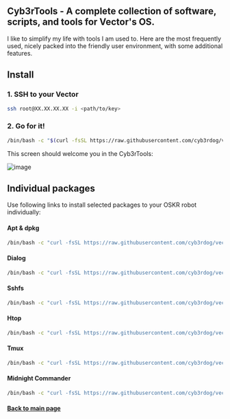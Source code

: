 
## Cyb3rTools - A complete collection of software, scripts, and tools for Vector's OS.

I like to simplify my life with tools I am used to. Here are the most frequently used,
nicely packed into the friendly user environment, with some additional features.

## Install

### 1. SSH to your Vector 
```sh
ssh root@XX.XX.XX.XX -i <path/to/key>
```

### 2. Go for it!
```sh
/bin/bash -c "$(curl -fsSL https://raw.githubusercontent.com/cyb3rdog/vector-oskr-notes/main/scripts/cyb3rtools.sh)"
```

This screen should welcome you in the Cyb3rTools:

![image](https://user-images.githubusercontent.com/12493945/124773443-41827580-df3d-11eb-9402-7122580fcf59.png)



## Individual packages 

Use following links to install selected packages to your OSKR robot individually:

#### Apt & dpkg
```sh
/bin/bash -c "curl -fsSL https://raw.githubusercontent.com/cyb3rdog/vector-oskr-notes/main/packages/apt.tar.gz | tar -xzC /"
```
#### Dialog
```sh
/bin/bash -c "curl -fsSL https://raw.githubusercontent.com/cyb3rdog/vector-oskr-notes/main/packages/dialog.tar.gz | tar -xzC /"
```
#### Sshfs
```sh
/bin/bash -c "curl -fsSL https://raw.githubusercontent.com/cyb3rdog/vector-oskr-notes/main/packages/sshfs.tar.gz | tar -xzC /"
```
#### Htop
```sh
/bin/bash -c "curl -fsSL https://raw.githubusercontent.com/cyb3rdog/vector-oskr-notes/main/packages/htop.tar.gz | tar -xzC /"
```
#### Tmux
```sh
/bin/bash -c "curl -fsSL https://raw.githubusercontent.com/cyb3rdog/vector-oskr-notes/main/packages/tmux.tar.gz | tar -xzC /"
```
#### Midnight Commander
```sh
/bin/bash -c "curl -fsSL https://raw.githubusercontent.com/cyb3rdog/vector-oskr-notes/main/packages/mc.tar.gz | tar -xzC /"
```


#### [Back to main page](https://github.com/cyb3rdog/vector-oskr-notes/blob/main/README.md)  
